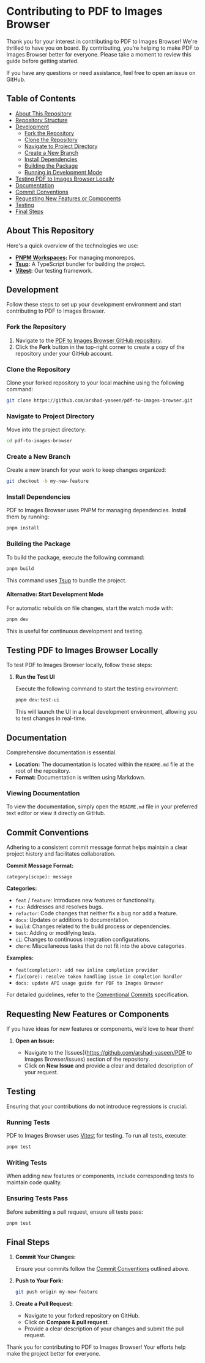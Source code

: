 # Contributing to PDF to Images Browser

Thank you for your interest in contributing to PDF to Images Browser! We're thrilled to have you on board. By contributing, you’re helping to make PDF to Images Browser better for everyone. Please take a moment to review this guide before getting started.

If you have any questions or need assistance, feel free to open an issue on GitHub.

## Table of Contents

- [About This Repository](#about-this-repository)
- [Repository Structure](#repository-structure)
- [Development](#development)
  - [Fork the Repository](#fork-the-repository)
  - [Clone the Repository](#clone-the-repository)
  - [Navigate to Project Directory](#navigate-to-project-directory)
  - [Create a New Branch](#create-a-new-branch)
  - [Install Dependencies](#install-dependencies)
  - [Building the Package](#building-the-package)
  - [Running in Development Mode](#running-in-development-mode)
- [Testing PDF to Images Browser Locally](#testing-pdf-to-images-browser-locally)
- [Documentation](#documentation)
- [Commit Conventions](#commit-conventions)
- [Requesting New Features or Components](#requesting-new-features-or-components)
- [Testing](#testing)
- [Final Steps](#final-steps)

## About This Repository

Here's a quick overview of the technologies we use:

- **[PNPM Workspaces](https://pnpm.io/workspaces):** For managing monorepos.
- **[Tsup](https://tsup.egoist.dev/):** A TypeScript bundler for building the project.
- **[Vitest](https://vitest.dev):** Our testing framework.

## Development

Follow these steps to set up your development environment and start contributing to PDF to Images Browser.

### Fork the Repository

1. Navigate to the [PDF to Images Browser GitHub repository](https://github.com/arshad-yaseen/pdf-to-images-browser).
2. Click the **Fork** button in the top-right corner to create a copy of the repository under your GitHub account.

### Clone the Repository

Clone your forked repository to your local machine using the following command:

```bash
git clone https://github.com/arshad-yaseen/pdf-to-images-browser.git
```

### Navigate to Project Directory

Move into the project directory:

```bash
cd pdf-to-images-browser
```

### Create a New Branch

Create a new branch for your work to keep changes organized:

```bash
git checkout -b my-new-feature
```

### Install Dependencies

PDF to Images Browser uses PNPM for managing dependencies. Install them by running:

```bash
pnpm install
```

### Building the Package

To build the package, execute the following command:

```bash
pnpm build
```

This command uses [Tsup](https://tsup.egoist.dev/) to bundle the project.

#### Alternative: Start Development Mode

For automatic rebuilds on file changes, start the watch mode with:

```bash
pnpm dev
```

This is useful for continuous development and testing.

## Testing PDF to Images Browser Locally

To test PDF to Images Browser locally, follow these steps:

1. **Run the Test UI**

   Execute the following command to start the testing environment:

   ```bash
   pnpm dev:test-ui
   ```

   This will launch the UI in a local development environment, allowing you to test changes in real-time.

## Documentation

Comprehensive documentation is essential.

- **Location:** The documentation is located within the `README.md` file at the root of the repository.
- **Format:** Documentation is written using Markdown.

### Viewing Documentation

To view the documentation, simply open the `README.md` file in your preferred text editor or view it directly on GitHub.

## Commit Conventions

Adhering to a consistent commit message format helps maintain a clear project history and facilitates collaboration.

**Commit Message Format:**

```plaintext
category(scope): message
```

**Categories:**

- `feat` / `feature`: Introduces new features or functionality.
- `fix`: Addresses and resolves bugs.
- `refactor`: Code changes that neither fix a bug nor add a feature.
- `docs`: Updates or additions to documentation.
- `build`: Changes related to the build process or dependencies.
- `test`: Adding or modifying tests.
- `ci`: Changes to continuous integration configurations.
- `chore`: Miscellaneous tasks that do not fit into the above categories.

**Examples:**

- `feat(completion): add new inline completion provider`
- `fix(core): resolve token handling issue in completion handler`
- `docs: update API usage guide for PDF to Images Browser`

For detailed guidelines, refer to the [Conventional Commits](https://www.conventionalcommits.org/) specification.

## Requesting New Features or Components

If you have ideas for new features or components, we’d love to hear them!

1. **Open an Issue:**

   - Navigate to the [Issues](https://github.com/arshad-yaseen/PDF to Images Browser/issues) section of the repository.
   - Click on **New Issue** and provide a clear and detailed description of your request.

## Testing

Ensuring that your contributions do not introduce regressions is crucial.

### Running Tests

PDF to Images Browser uses [Vitest](https://vitest.dev) for testing. To run all tests, execute:

```bash
pnpm test
```

### Writing Tests

When adding new features or components, include corresponding tests to maintain code quality.

### Ensuring Tests Pass

Before submitting a pull request, ensure all tests pass:

```bash
pnpm test
```

## Final Steps

1. **Commit Your Changes:**

   Ensure your commits follow the [Commit Conventions](#commit-conventions) outlined above.

2. **Push to Your Fork:**

   ```bash
   git push origin my-new-feature
   ```

3. **Create a Pull Request:**

   - Navigate to your forked repository on GitHub.
   - Click on **Compare & pull request**.
   - Provide a clear description of your changes and submit the pull request.

Thank you for contributing to PDF to Images Browser! Your efforts help make the project better for everyone.

